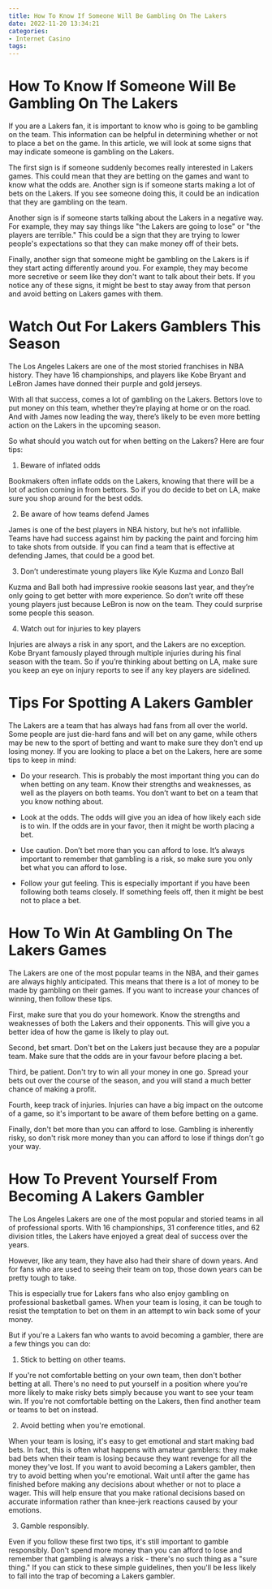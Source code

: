 ```yaml
---
title: How To Know If Someone Will Be Gambling On The Lakers 
date: 2022-11-20 13:34:21
categories:
- Internet Casino
tags:
---
```



#  How To Know If Someone Will Be Gambling On The Lakers 

If you are a Lakers fan, it is important to know who is going to be gambling on the team. This information can be helpful in determining whether or not to place a bet on the game. In this article, we will look at some signs that may indicate someone is gambling on the Lakers.

The first sign is if someone suddenly becomes really interested in Lakers games. This could mean that they are betting on the games and want to know what the odds are. Another sign is if someone starts making a lot of bets on the Lakers. If you see someone doing this, it could be an indication that they are gambling on the team.

Another sign is if someone starts talking about the Lakers in a negative way. For example, they may say things like "the Lakers are going to lose" or "the players are terrible." This could be a sign that they are trying to lower people's expectations so that they can make money off of their bets.

Finally, another sign that someone might be gambling on the Lakers is if they start acting differently around you. For example, they may become more secretive or seem like they don't want to talk about their bets. If you notice any of these signs, it might be best to stay away from that person and avoid betting on Lakers games with them.

#  Watch Out For Lakers Gamblers This Season 

The Los Angeles Lakers are one of the most storied franchises in NBA history. They have 16 championships, and players like Kobe Bryant and LeBron James have donned their purple and gold jerseys.

With all that success, comes a lot of gambling on the Lakers. Bettors love to put money on this team, whether they’re playing at home or on the road. And with James now leading the way, there’s likely to be even more betting action on the Lakers in the upcoming season.

So what should you watch out for when betting on the Lakers? Here are four tips:

1) Beware of inflated odds

Bookmakers often inflate odds on the Lakers, knowing that there will be a lot of action coming in from bettors. So if you do decide to bet on LA, make sure you shop around for the best odds.

2) Be aware of how teams defend James

James is one of the best players in NBA history, but he’s not infallible. Teams have had success against him by packing the paint and forcing him to take shots from outside. If you can find a team that is effective at defending James, that could be a good bet.

3) Don’t underestimate young players like Kyle Kuzma and Lonzo Ball

Kuzma and Ball both had impressive rookie seasons last year, and they’re only going to get better with more experience. So don’t write off these young players just because LeBron is now on the team. They could surprise some people this season.

4) Watch out for injuries to key players

Injuries are always a risk in any sport, and the Lakers are no exception. Kobe Bryant famously played through multiple injuries during his final season with the team. So if you’re thinking about betting on LA, make sure you keep an eye on injury reports to see if any key players are sidelined.

#  Tips For Spotting A Lakers Gambler 

The Lakers are a team that has always had fans from all over the world. Some people are just die-hard fans and will bet on any game, while others may be new to the sport of betting and want to make sure they don’t end up losing money. If you are looking to place a bet on the Lakers, here are some tips to keep in mind:

- Do your research. This is probably the most important thing you can do when betting on any team. Know their strengths and weaknesses, as well as the players on both teams. You don’t want to bet on a team that you know nothing about.

- Look at the odds. The odds will give you an idea of how likely each side is to win. If the odds are in your favor, then it might be worth placing a bet.

- Use caution. Don’t bet more than you can afford to lose. It’s always important to remember that gambling is a risk, so make sure you only bet what you can afford to lose.

- Follow your gut feeling. This is especially important if you have been following both teams closely. If something feels off, then it might be best not to place a bet.

#  How To Win At Gambling On The Lakers Games 

The Lakers are one of the most popular teams in the NBA, and their games are always highly anticipated. This means that there is a lot of money to be made by gambling on their games. If you want to increase your chances of winning, then follow these tips.

First, make sure that you do your homework. Know the strengths and weaknesses of both the Lakers and their opponents. This will give you a better idea of how the game is likely to play out.

Second, bet smart. Don't bet on the Lakers just because they are a popular team. Make sure that the odds are in your favour before placing a bet.

Third, be patient. Don't try to win all your money in one go. Spread your bets out over the course of the season, and you will stand a much better chance of making a profit.

Fourth, keep track of injuries. Injuries can have a big impact on the outcome of a game, so it's important to be aware of them before betting on a game.

Finally, don't bet more than you can afford to lose. Gambling is inherently risky, so don't risk more money than you can afford to lose if things don't go your way.

#  How To Prevent Yourself From Becoming A Lakers Gambler

The Los Angeles Lakers are one of the most popular and storied teams in all of professional sports. With 16 championships, 31 conference titles, and 62 division titles, the Lakers have enjoyed a great deal of success over the years.

However, like any team, they have also had their share of down years. And for fans who are used to seeing their team on top, those down years can be pretty tough to take.

This is especially true for Lakers fans who also enjoy gambling on professional basketball games. When your team is losing, it can be tough to resist the temptation to bet on them in an attempt to win back some of your money.

But if you're a Lakers fan who wants to avoid becoming a gambler, there are a few things you can do:

1. Stick to betting on other teams.

If you're not comfortable betting on your own team, then don't bother betting at all. There's no need to put yourself in a position where you're more likely to make risky bets simply because you want to see your team win. If you're not comfortable betting on the Lakers, then find another team or teams to bet on instead.

2. Avoid betting when you're emotional.

When your team is losing, it's easy to get emotional and start making bad bets. In fact, this is often what happens with amateur gamblers: they make bad bets when their team is losing because they want revenge for all the money they've lost. If you want to avoid becoming a Lakers gambler, then try to avoid betting when you're emotional. Wait until after the game has finished before making any decisions about whether or not to place a wager. This will help ensure that you make rational decisions based on accurate information rather than knee-jerk reactions caused by your emotions.

3. Gamble responsibly.

Even if you follow these first two tips, it's still important to gamble responsibly. Don't spend more money than you can afford to lose and remember that gambling is always a risk - there's no such thing as a "sure thing." If you can stick to these simple guidelines, then you'll be less likely to fall into the trap of becoming a Lakers gambler.
